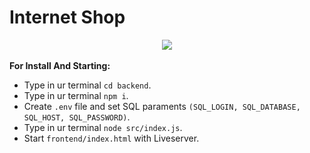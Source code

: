 # Internet Shop

<div align = "center"><img src = "![Alt text](frontend/assets/img/1aed27558f343f06c5e4ac09d9f809ae.jpg)"></div>

**For Install And Starting:**
 * Type in ur terminal `cd backend`.
 * Type in ur terminal `npm i`.
 * Create `.env` file and set SQL paraments `(SQL_LOGIN, SQL_DATABASE, SQL_HOST, SQL_PASSWORD)`.
 * Type in ur terminal `node src/index.js`.
 * Start `frontend/index.html` with Liveserver.